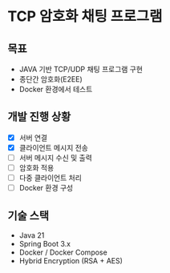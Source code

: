 # TCP 암호화 채팅 프로그램

##  목표
- JAVA 기반 TCP/UDP 채팅 프로그램 구현
- 종단간 암호화(E2EE)
- Docker 환경에서 테스트

##  개발 진행 상황
- [x] 서버 연결
- [x] 클라이언트 메시지 전송
- [ ] 서버 메시지 수신 및 출력
- [ ] 암호화 적용
- [ ] 다중 클라이언트 처리
- [ ] Docker 환경 구성

##  기술 스택
- Java 21
- Spring Boot 3.x
- Docker / Docker Compose
- Hybrid Encryption (RSA + AES)
